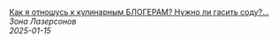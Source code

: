 <!--2025-01-15 10:00:21-->
<div class="yb">
  <a class="nodecor" href="/posts.html?eda/kak_ya_otnoshus_k_kulinarnym_blogeram_nujno_li_gasit_sodu_majonez_ne_bezopasen_vopros-otvet_7">
    <img class="preview" data-videoid="CzYOqzypk8M" src="https://i4.ytimg.com/vi/CzYOqzypk8M/hqdefault.jpg" align="middle" alt="">
  </a>
  <div class="inlbl text">
    <a class="nodecor" href="/posts.html?eda/kak_ya_otnoshus_k_kulinarnym_blogeram_nujno_li_gasit_sodu_majonez_ne_bezopasen_vopros-otvet_7">Как я отношусь к кулинарным БЛОГЕРАМ? Нужно ли гасить соду?...</a><br>
    <i class="smaller2">Зона Лазерсoнов</i><br>
    <i class="smaller3">2025-01-15</i>
  </div>
</div>
